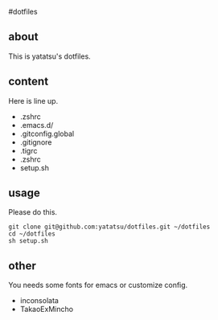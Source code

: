 #dotfiles

## about
This is yatatsu's dotfiles.

## content
Here is line up.

- .zshrc
- .emacs.d/
- .gitconfig.global
- .gitignore
- .tigrc
- .zshrc
- setup.sh

## usage
Please do this.

```
git clone git@github.com:yatatsu/dotfiles.git ~/dotfiles
cd ~/dotfiles
sh setup.sh
```

## other
You needs some fonts for emacs or customize config.
- inconsolata
- TakaoExMincho

